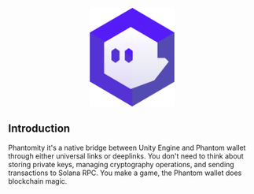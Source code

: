 <p align="center">
    <img src="Images/logo.png"/ height="200">
</p>

## Introduction
Phantomity it's a native bridge between Unity Engine and Phantom wallet through either universal links or deeplinks. You don't need to think about storing private keys, managing cryptography operations, and sending transactions to Solana RPC. You make a game, the Phantom wallet does blockchain magic.
